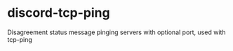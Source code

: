 # discord-tcp-ping
Disagreement status message pinging servers with optional port, used with tcp-ping
